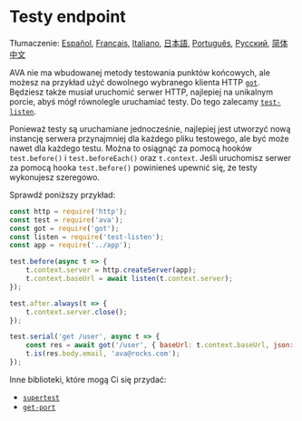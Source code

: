 # Testy endpoint

Tłumaczenie: [Español](https://github.com/avajs/ava-docs/blob/main/es_ES/docs/recipes/endpoint-testing.md), [Français](https://github.com/avajs/ava-docs/blob/main/fr_FR/docs/recipes/endpoint-testing.md), [Italiano](https://github.com/avajs/ava-docs/blob/main/it_IT/docs/recipes/endpoint-testing.md), [日本語](https://github.com/avajs/ava-docs/blob/main/ja_JP/docs/recipes/endpoint-testing.md), [Português](https://github.com/avajs/ava-docs/blob/main/pt_BR/docs/recipes/endpoint-testing.md), [Русский](https://github.com/avajs/ava-docs/blob/main/ru_RU/docs/recipes/endpoint-testing.md), [简体中文](https://github.com/avajs/ava-docs/blob/main/zh_CN/docs/recipes/endpoint-testing.md)

AVA nie ma wbudowanej metody testowania punktów końcowych, ale możesz na przykład użyć dowolnego wybranego klienta HTTP [`got`](https://github.com/sindresorhus/got). Będziesz także musiał uruchomić serwer HTTP, najlepiej na unikalnym porcie, abyś mógł równolegle uruchamiać testy. Do tego zalecamy [`test-listen`](https://github.com/zeit/test-listen).

Ponieważ testy są uruchamiane jednocześnie, najlepiej jest utworzyć nową instancję serwera przynajmniej dla każdego pliku testowego, ale być może nawet dla każdego testu. Można to osiągnąć za pomocą hooków `test.before()` i `test.beforeEach()` oraz `t.context`. Jeśli uruchomisz serwer za pomocą hooka `test.before()` powinieneś upewnić się, że testy wykonujesz szeregowo.

Sprawdź poniższy przykład:

```js
const http = require('http');
const test = require('ava');
const got = require('got');
const listen = require('test-listen');
const app = require('../app');

test.before(async t => {
	t.context.server = http.createServer(app);
	t.context.baseUrl = await listen(t.context.server);
});

test.after.always(t => {
	t.context.server.close();
});

test.serial('get /user', async t => {
	const res = await got('/user', { baseUrl: t.context.baseUrl, json: true });
	t.is(res.body.email, 'ava@rocks.com');
});
```

Inne biblioteki, które mogą Ci się przydać:

- [`supertest`](https://github.com/visionmedia/supertest)
- [`get-port`](https://github.com/sindresorhus/get-port)

